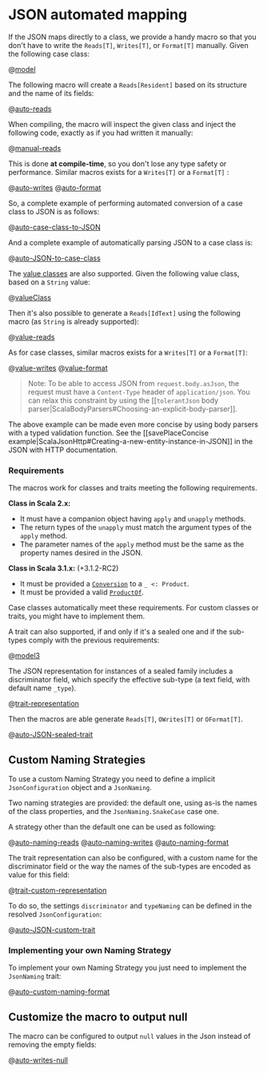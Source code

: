 <!--- Copyright (C) from 2022 The Play Framework Contributors <https://github.com/playframework>, 2011-2021 Lightbend Inc. <https://www.lightbend.com> -->
# JSON automated mapping

If the JSON maps directly to a class, we provide a handy macro so that you don't have to write the `Reads[T]`, `Writes[T]`, or `Format[T]` manually. Given the following case class:

@[model](code/ScalaJsonAutomatedSpec.scala)

The following macro will create a `Reads[Resident]` based on its structure and the name of its fields:

@[auto-reads](code/ScalaJsonAutomatedSpec.scala)

When compiling, the macro will inspect the given class and
inject the following code, exactly as if you had written it manually:

@[manual-reads](code/ScalaJsonAutomatedSpec.scala)

This is done **at compile-time**, so you don't lose any type safety or performance.
Similar macros exists for a `Writes[T]` or a `Format[T]` :

@[auto-writes](code/ScalaJsonAutomatedSpec.scala)
@[auto-format](code/ScalaJsonAutomatedSpec.scala)

So, a complete example of performing automated conversion of a case class to JSON is as follows:

@[auto-case-class-to-JSON](code/ScalaJsonAutomatedSpec.scala)

And a complete example of automatically parsing JSON to a case class is:

@[auto-JSON-to-case-class](code/ScalaJsonAutomatedSpec.scala)

The [value classes](https://docs.scala-lang.org/overviews/core/value-classes.html) are also supported. Given the following value class, based on a `String` value:

@[valueClass](code-2/Scala2JsonAutomatedSpec.scala)

Then it's also possible to generate a `Reads[IdText]` using the following macro (as `String` is already supported):

@[value-reads](code-2/Scala2JsonAutomatedSpec.scala)

As for case classes, similar macros exists for a `Writes[T]` or a `Format[T]`:

@[value-writes](code-2/Scala2JsonAutomatedSpec.scala)
@[value-format](code-2/Scala2JsonAutomatedSpec.scala)

> Note: To be able to access JSON from `request.body.asJson`, the request must have a `Content-Type` header of `application/json`. You can relax this constraint by using the [[`tolerantJson` body parser|ScalaBodyParsers#Choosing-an-explicit-body-parser]].

The above example can be made even more concise by using body parsers with a typed validation function. See the [[savePlaceConcise example|ScalaJsonHttp#Creating-a-new-entity-instance-in-JSON]] in the JSON with HTTP documentation. 

### Requirements

The macros work for classes and traits meeting the following requirements.

**Class in Scala 2.x:**

- It must have a companion object having `apply` and `unapply` methods.
- The return types of the `unapply` must match the argument types of the `apply` method.
- The parameter names of the `apply` method must be the same as the property names desired in the JSON.

**Class in Scala 3.1.x:** (+3.1.2-RC2)

- It must be provided a [`Conversion`](https://dotty.epfl.ch/api/scala/Conversion.html) to a `_ <: Product`.
- It must be provided a valid [`ProductOf`](https://dotty.epfl.ch/api/scala/deriving/Mirror$.html#ProductOf-0).

Case classes automatically meet these requirements. For custom classes or traits, you might have to implement them.

A trait can also supported, if and only if it's a sealed one and if the sub-types comply with the previous requirements:

@[model3](code/ScalaJsonAutomatedSpec.scala)

The JSON representation for instances of a sealed family includes a discriminator field, which specify the effective sub-type (a text field, with default name `_type`).

@[trait-representation](code/ScalaJsonAutomatedSpec.scala)

Then the macros are able generate `Reads[T]`, `OWrites[T]` or `OFormat[T]`.

@[auto-JSON-sealed-trait](code/ScalaJsonAutomatedSpec.scala)

## Custom Naming Strategies

To use a custom Naming Strategy you need to define a implicit `JsonConfiguration` object and a `JsonNaming`.

Two naming strategies are provided: the default one, using as-is the names of the class properties,
and the `JsonNaming.SnakeCase` case one.

A strategy other than the default one can be used as following:

@[auto-naming-reads](code/ScalaJsonAutomatedSpec.scala)
@[auto-naming-writes](code/ScalaJsonAutomatedSpec.scala)
@[auto-naming-format](code/ScalaJsonAutomatedSpec.scala)

The trait representation can also be configured, with a custom name for the discriminator field or the way the names of the sub-types are encoded as value for this field:

@[trait-custom-representation](code/ScalaJsonAutomatedSpec.scala)

To do so, the settings `discriminator` and `typeNaming` can be defined in the resolved `JsonConfiguration`:

@[auto-JSON-custom-trait](code/ScalaJsonAutomatedSpec.scala)

### Implementing your own Naming Strategy

To implement your own Naming Strategy you just need to implement the `JsonNaming` trait:

@[auto-custom-naming-format](code/ScalaJsonAutomatedSpec.scala)

## Customize the macro to output null

The macro can be configured to output `null` values in the Json instead of removing the empty fields:

@[auto-writes-null](code/ScalaJsonAutomatedSpec.scala)

